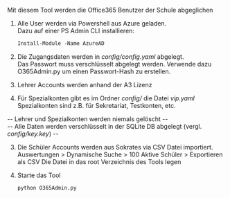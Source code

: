 Mit diesem Tool werden die Office365 Benutzer der Schule abgeglichen

1. Alle User werden via Powershell aus Azure geladen.  
   Dazu auf einer PS Admin CLI installieren:  
   ```ps
   Install-Module -Name AzureAD
   ```
   
2. Die Zugangsdaten werden in *config/config.yaml* abgelegt.  
   Das Passwort muss verschlüsselt abgelegt werden. Verwende dazu
   O365Admin.py um einen Passwort-Hash zu erstellen.
   
3. Lehrer Accounts werden anhand der A3 Lizenz 

4. Für Spezialkonten gibt es im Ordner *config/* die Datei *vip.yaml*
   Spezialkonten sind z.B. für Sekretariat, Testkonten, etc.
  
-- Lehrer und Spezialkonten werden niemals gelöscht --  
-- Alle Daten werden verschlüsselt in der SQLite DB abgelegt (vergl. *config/key.key*) --  
  
3. Die Schüler Accounts werden aus Sokrates via CSV Datei importiert.
   Auswertungen > Dynamische Suche > 100 Aktive Schüler > Exportieren als CSV
   Die Datei in das root Verzeichnis des Tools legen
   
5. Starte das Tool
   ```ps
   python O365Admin.py
   ```